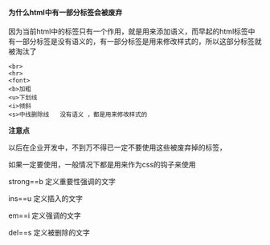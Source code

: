 #### 为什么html中有一部分标签会被废弃

因为当前html中的标签只有一个作用，就是用来添加语义，而早起的html标签中有一部分标签是没有语义的，有一部分标签是用来修改样式的，所以这部分标签就被淘汰了



```
<br>
<hr>
<font>
<b>加粗
<u>下划线
<i>倾斜
<s>中线删除线   没有语义 ，都是用来修改样式的

```

**注意点**

以后在企业开发中，不到万不得已一定不要使用这些被废弃掉的标签，

如果一定要使用，一般情况下都是用来作为css的钩子来使用

strong==b  定义重要性强调的文字

ins==u  定义插入的文字

em==i   定义强调的文字

del==s  定义被删除的文字



